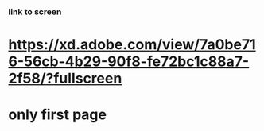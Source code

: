### link to screen
# https://xd.adobe.com/view/7a0be716-56cb-4b29-90f8-fe72bc1c88a7-2f58/?fullscreen
# only first page